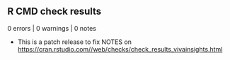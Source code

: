 ## R CMD check results

0 errors | 0 warnings | 0 notes

* This is a patch release to fix NOTES on <https://cran.rstudio.com//web/checks/check_results_vivainsights.html>
